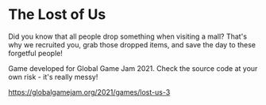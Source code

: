 # The Lost of Us

Did you know that all people drop something when visiting a mall? That's why we recruited you, grab those dropped items, and save the day to these forgetful people!

Game developed for Global Game Jam 2021. Check the source code at your own risk - it's really messy!

https://globalgamejam.org/2021/games/lost-us-3
